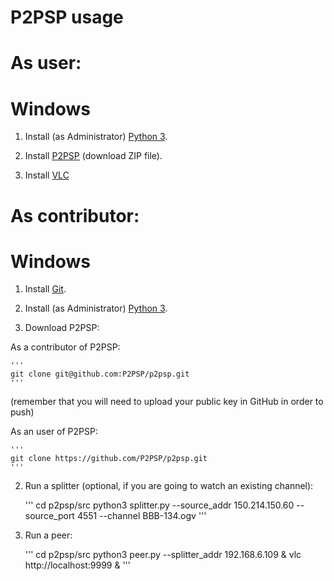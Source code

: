 P2PSP usage
===========

# As user:

# Windows

1. Install (as Administrator) [Python 3](https://www.python.org/downloads).

2. Install [P2PSP](https://github.com/P2PSP/p2psp) (download ZIP file).

3. Install [VLC](http://www.videolan.org/vlc/download-windows.html)

# As contributor:

# Windows

1. Install [Git](https://git-scm.com/download/win).

2. Install (as Administrator) [Python 3](https://www.python.org/downloads).

1. Download P2PSP:

As a contributor of P2PSP:

	'''
	git clone git@github.com:P2PSP/p2psp.git
	'''

(remember that you will need to upload your public key in GitHub in order to push)

As an user of P2PSP:

	'''
	git clone https://github.com/P2PSP/p2psp.git
	'''

2. Run a splitter (optional, if you are going to watch an existing channel):

	'''
	cd p2psp/src
	python3 splitter.py --source_addr 150.214.150.60 --source_port 4551 --channel BBB-134.ogv
	'''

3. Run a peer:

	'''
	cd p2psp/src
	python3 peer.py --splitter_addr 192.168.6.109 &
	vlc http://localhost:9999 &
	'''

